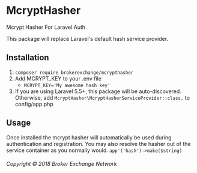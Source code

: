 # McryptHasher
Mcrypt Hasher For Laravel Auth

This package will replace Laravel's default hash service provider.

## Installation
1. `composer require brokerexchange/mcrypthasher`
2. Add MCRYPT_KEY to your .env file
    - `MCRYPT_KEY='My awesome hash key'`
3. If you are using Laravel 5.5+, this package will be auto-discovered. Otherwise, add `McryptHasher\McryptHasherServiceProvider::class,` to config/app.php
    
## Usage
Once installed the mcrypt hasher will automatically be used during authentication and registration. You may also resolve the hasher out of the service container as you normally would. `app'('hash')->make($string)`

###### Copyright &copy; 2018 Broker Exchange Network
